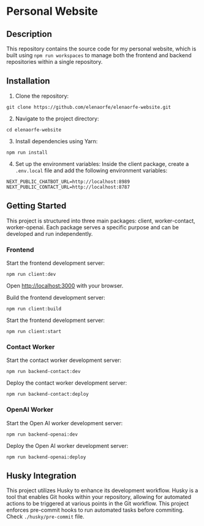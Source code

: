 # Personal Website

## Description

This repository contains the source code for my personal website, which is built using `npm run workspaces` to manage both the frontend and backend repositories within a single repository.

## Installation

1. Clone the repository:

```
git clone https://github.com/elenaorfe/elenaorfe-website.git
```

2. Navigate to the project directory:

```
cd elenaorfe-website
```

3. Install dependencies using Yarn:

```
npm run install
```

4. Set up the environment variables:
   Inside the client package, create a `.env.local` file and add the following environment variables:

```
NEXT_PUBLIC_CHATBOT_URL=http://localhost:8989
NEXT_PUBLIC_CONTACT_URL=http://localhost:8787
```

## Getting Started

This project is structured into three main packages: client, worker-contact, worker-openai. Each package serves a specific purpose and can be developed and run independently.

### Frontend

Start the frontend development server:

```
npm run client:dev
```

Open [http://localhost:3000](http://localhost:3000) with your browser.

Build the frontend development server:

```
npm run client:build
```

Start the frontend development server:

```
npm run client:start
```

### Contact Worker

Start the contact worker development server:

```
npm run backend-contact:dev
```

Deploy the contact worker development server:

```
npm run backend-contact:deploy
```

### OpenAI Worker

Start the Open AI worker development server:

```
npm run backend-openai:dev
```

Deploy the Open AI worker development server:

```
npm run backend-openai:deploy
```

## Husky Integration

This project utilizes Husky to enhance its development workflow. Husky is a tool that enables Git hooks within your repository, allowing for automated actions to be triggered at various points in the Git workflow. This project enforces pre-commit hooks to run automated tasks before commiting. Check `./husky/pre-commit` file.
